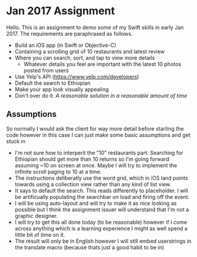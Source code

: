 #  Jan 2017 Assignment

Hello. This is an assignment to demo some of my Swift skills in early Jan 2017. The requirements are paraphrased as follows.

* Build an iOS app (in Swift or Objective-C)
* Containing a scrolling grid of 10 restaurants and latest review
* Where you can search, sort, and tap to view more details 
    * Whatever details you feel are important with the latest 10 photos posted from users
* Use Yelp's API (https://www.yelp.com/developers)
* Default the search to Ethiopian
* Make your app look visually appealing
* Don't over do it. *A reasonable solution in a reasonable amount of time*

## Assumptions

So normally I would ask the client for way more detail before starting the code however in this case I can just make some basic assumptions and get stuck in

* I'm not sure how to interperit the "10" restaurants part. Searching for Ethiopian should get more than 10 returns so I'm going forward assuming ~10 on screen at once. Maybe I will try to implement the infinite scroll paging to 10 at a time.
* The instructions deliberatly use the word grid, which in iOS land points towards using a collection view rather than any kind of list view.
* It says to default the search. This reads differently to placeholder. I will be artificually populating the searchbar on load and firing off the event.
* I will be using auto-layout and will try to make it as nice looking as possible but I think the assignment issuer will understand that I'm not a graphic designer.
* I will try to get this all done today (to be reasonable) however if I come across anything which is a learning experience I might as well spend a little bit of time on it.
* The result will only be in English however I will still embed userstrings in the translate macro (because thats just a good habit to be in)
